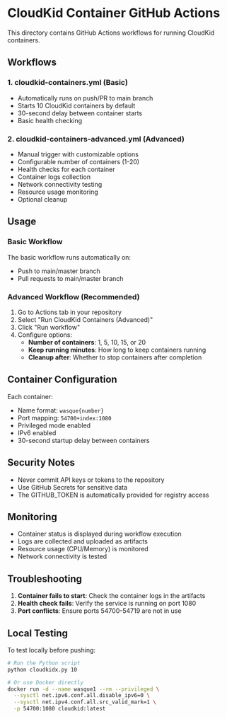 # CloudKid Container GitHub Actions

This directory contains GitHub Actions workflows for running CloudKid containers.

## Workflows

### 1. cloudkid-containers.yml (Basic)
- Automatically runs on push/PR to main branch
- Starts 10 CloudKid containers by default
- 30-second delay between container starts
- Basic health checking

### 2. cloudkid-containers-advanced.yml (Advanced)
- Manual trigger with customizable options
- Configurable number of containers (1-20)
- Health checks for each container
- Container logs collection
- Network connectivity testing
- Resource usage monitoring
- Optional cleanup

## Usage

### Basic Workflow
The basic workflow runs automatically on:
- Push to main/master branch
- Pull requests to main/master branch

### Advanced Workflow (Recommended)
1. Go to Actions tab in your repository
2. Select "Run CloudKid Containers (Advanced)"
3. Click "Run workflow"
4. Configure options:
   - **Number of containers**: 1, 5, 10, 15, or 20
   - **Keep running minutes**: How long to keep containers running
   - **Cleanup after**: Whether to stop containers after completion

## Container Configuration
Each container:
- Name format: `wasque{number}`
- Port mapping: `54700+index:1080`
- Privileged mode enabled
- IPv6 enabled
- 30-second startup delay between containers

## Security Notes
- Never commit API keys or tokens to the repository
- Use GitHub Secrets for sensitive data
- The GITHUB_TOKEN is automatically provided for registry access

## Monitoring
- Container status is displayed during workflow execution
- Logs are collected and uploaded as artifacts
- Resource usage (CPU/Memory) is monitored
- Network connectivity is tested

## Troubleshooting
1. **Container fails to start**: Check the container logs in the artifacts
2. **Health check fails**: Verify the service is running on port 1080
3. **Port conflicts**: Ensure ports 54700-54719 are not in use

## Local Testing
To test locally before pushing:
```bash
# Run the Python script
python cloudkidx.py 10

# Or use Docker directly
docker run -d --name wasque1 --rm --privileged \
  --sysctl net.ipv6.conf.all.disable_ipv6=0 \
  --sysctl net.ipv4.conf.all.src_valid_mark=1 \
  -p 54700:1080 cloudkid:latest
```